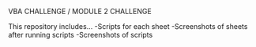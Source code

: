 VBA CHALLENGE / MODULE 2 CHALLENGE 

This repository includes...
-Scripts for each sheet 
-Screenshots of sheets after running scripts 
-Screenshots of scripts
